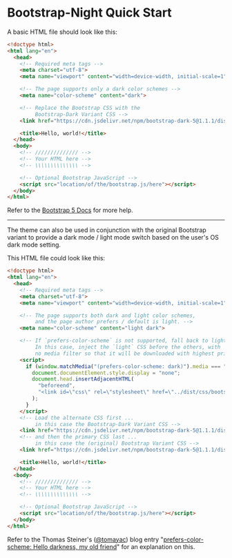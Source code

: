 # Bootstrap-Night Quick Start

A basic HTML file should look like this:

```html
<!doctype html>
<html lang="en">
  <head>
    <!-- Required meta tags -->
    <meta charset="utf-8">
    <meta name="viewport" content="width=device-width, initial-scale=1">

    <!-- The page supports only a dark color schemes -->
    <meta name="color-scheme" content="dark">

    <!-- Replace the Bootstrap CSS with the
         Bootstrap-Dark Variant CSS -->
    <link href="https://cdn.jsdelivr.net/npm/bootstrap-dark-5@1.1.1/dist/css/bootstrap-night.min.css" rel="stylesheet">

    <title>Hello, world!</title>
  </head>
  <body>
    <!-- ////////////// -->
    <!-- Your HTML here -->
    <!-- \\\\\\\\\\\\\\ -->

    <!-- Optional Bootstrap JavaScript -->
    <script src="location/of/the/bootstrap.js/here"></script>
  </body>
</html>
```

Refer to the [Bootstrap 5 Docs](https://getbootstrap.com/docs/5.0/getting-started/introduction/#starter-template) for more help.

***

The theme can also be used in conjunction with the original Bootstrap variant to provide a dark mode / light mode switch based on the user's OS dark mode setting.

This HTML file could look like this:

```html
<!doctype html>
<html lang="en">
  <head>
    <!-- Required meta tags -->
    <meta charset="utf-8">
    <meta name="viewport" content="width=device-width, initial-scale=1">

    <!-- The page supports both dark and light color schemes,
         and the page author prefers / default is light. -->
    <meta name="color-scheme" content="light dark">

    <!-- If `prefers-color-scheme` is not supported, fall back to light mode.
         In this case, inject the `light` CSS before the others, with
         no media filter so that it will be downloaded with highest priority. -->
    <script>
      if (window.matchMedia("(prefers-color-scheme: dark)").media === "not all") {
        document.documentElement.style.display = "none";
        document.head.insertAdjacentHTML(
          "beforeend",
          "<link id=\"css\" rel=\"stylesheet\" href=\"../dist/css/bootstrap.css\" onload=\"document.documentElement.style.display = ''\">"
        );
      }
    </script>
    <!-- Load the alternate CSS first ...
         in this case the Bootstrap-Dark Variant CSS -->
    <link href="https://cdn.jsdelivr.net/npm/bootstrap-dark-5@1.1.1/dist/css/bootstrap-night.min.css" rel="stylesheet" media="(prefers-color-scheme: dark)">
    <!-- and then the primary CSS last ...
         in this case the (original) Bootstrap Variant CSS -->
    <link href="https://cdn.jsdelivr.net/npm/bootstrap-dark-5@1.1.1/dist/css/bootstrap.min.css" rel="stylesheet" media="(prefers-color-scheme: light)">

    <title>Hello, world!</title>
  </head>
  <body>
    <!-- ////////////// -->
    <!-- Your HTML here -->
    <!-- \\\\\\\\\\\\\\ -->

    <!-- Optional Bootstrap JavaScript -->
    <script src="location/of/the/bootstrap.js/here"></script>
  </body>
</html>
```

Refer to the Thomas Steiner's ([@tomayac](https://github.com/tomayac)) blog entry "[prefers-color-scheme: Hello darkness, my old friend](https://web.dev/prefers-color-scheme/)" for an explanation on this.
